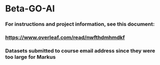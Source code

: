 # Beta-GO-AI

### For instructions and project information, see this document:
### https://www.overleaf.com/read/nwfthdmhmdkf

### Datasets submitted to course email address since they were too large for Markus
